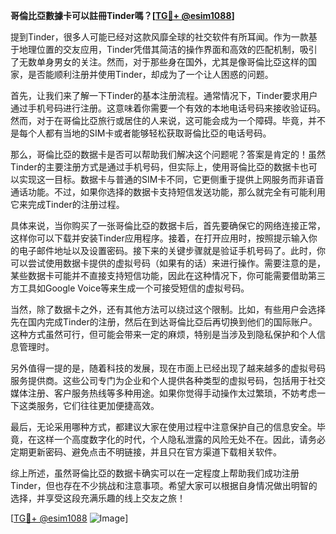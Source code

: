 **哥倫比亞數據卡可以註冊Tinder嗎？[[TG💪+ @esim1088](https://t.me/s/esim1088)]**

提到Tinder，很多人可能已经对这款风靡全球的社交软件有所耳闻。作为一款基于地理位置的交友应用，Tinder凭借其简洁的操作界面和高效的匹配机制，吸引了无数单身男女的关注。然而，对于那些身在国外，尤其是像哥倫比亞这样的国家，是否能顺利注册并使用Tinder，却成为了一个让人困惑的问题。

首先，让我们来了解一下Tinder的基本注册流程。通常情况下，Tinder要求用户通过手机号码进行注册。这意味着你需要一个有效的本地电话号码来接收验证码。然而，对于在哥倫比亞旅行或居住的人来说，这可能会成为一个障碍。毕竟，并不是每个人都有当地的SIM卡或者能够轻松获取哥倫比亞的电话号码。

那么，哥倫比亞的数据卡是否可以帮助我们解决这个问题呢？答案是肯定的！虽然Tinder的主要注册方式是通过手机号码，但实际上，使用哥倫比亞的数据卡也可以实现这一目标。数据卡与普通的SIM卡不同，它更侧重于提供上网服务而非语音通话功能。不过，如果你选择的数据卡支持短信发送功能，那么就完全有可能利用它来完成Tinder的注册过程。

具体来说，当你购买了一张哥倫比亞的数据卡后，首先要确保它的网络连接正常，这样你可以下载并安装Tinder应用程序。接着，在打开应用时，按照提示输入你的电子邮件地址以及设置密码。接下来的关键步骤就是验证手机号码了。此时，你可以尝试使用数据卡提供的虚拟号码（如果有的话）来进行操作。需要注意的是，某些数据卡可能并不直接支持短信功能，因此在这种情况下，你可能需要借助第三方工具如Google Voice等来生成一个可接受短信的虚拟号码。

当然，除了数据卡之外，还有其他方法可以绕过这个限制。比如，有些用户会选择先在国内完成Tinder的注册，然后在到达哥倫比亞后再切换到他们的国际账户。这种方式虽然可行，但可能会带来一定的麻烦，特别是当涉及到隐私保护和个人信息管理时。

另外值得一提的是，随着科技的发展，现在市面上已经出现了越来越多的虚拟号码服务提供商。这些公司专门为企业和个人提供各种类型的虚拟号码，包括用于社交媒体注册、客户服务热线等多种用途。如果你觉得手动操作太过繁琐，不妨考虑一下这类服务，它们往往更加便捷高效。

最后，无论采用哪种方式，都建议大家在使用过程中注意保护自己的信息安全。毕竟，在这样一个高度数字化的时代，个人隐私泄露的风险无处不在。因此，请务必定期更新密码、避免点击不明链接，并且只在官方渠道下载相关软件。

综上所述，虽然哥倫比亞的数据卡确实可以在一定程度上帮助我们成功注册Tinder，但也存在不少挑战和注意事项。希望大家可以根据自身情况做出明智的选择，并享受这段充满乐趣的线上交友之旅！

[[TG💪+ @esim1088](https://t.me/s/esim1088) ![Image](https://i.postimg.cc/4NQfJmqS/Snipaste-2025-05-13-00-14-12.png)]